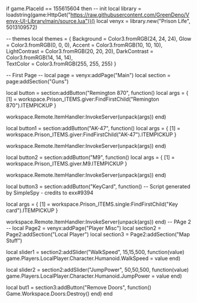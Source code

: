 if game.PlaceId == 155615604 then
-- init
local library = loadstring(game:HttpGet("https://raw.githubusercontent.com/GreenDeno/Venyx-UI-Library/main/source.lua"))()
local venyx = library.new("Prison Life", 5013109572)

-- themes
local themes = {
Background = Color3.fromRGB(24, 24, 24),
Glow = Color3.fromRGB(0, 0, 0),
Accent = Color3.fromRGB(10, 10, 10),
LightContrast = Color3.fromRGB(20, 20, 20),
DarkContrast = Color3.fromRGB(14, 14, 14),  
TextColor = Color3.fromRGB(255, 255, 255)
}

-- First Page --
local page = venyx:addPage("Main")
local section = page:addSection("Guns")

local button = section:addButton("Remington 870", function()
local args = {
    [1] = workspace.Prison_ITEMS.giver:FindFirstChild("Remington 870").ITEMPICKUP
}

workspace.Remote.ItemHandler:InvokeServer(unpack(args))
end)

local button1 = section:addButton("AK-47", function()
local args = {
    [1] = workspace.Prison_ITEMS.giver:FindFirstChild("AK-47").ITEMPICKUP
}

workspace.Remote.ItemHandler:InvokeServer(unpack(args))
end)

local button2 = section:addButton("M9", function()
local args = {
    [1] = workspace.Prison_ITEMS.giver.M9.ITEMPICKUP
}

workspace.Remote.ItemHandler:InvokeServer(unpack(args))
end)

local button3 = section:addButton("KeyCard", function()
    -- Script generated by SimpleSpy - credits to exx#9394

local args = {
    [1] = workspace.Prison_ITEMS.single:FindFirstChild("Key card").ITEMPICKUP
}

workspace.Remote.ItemHandler:InvokeServer(unpack(args))
end)
-- PAge 2 --
local Page2 = venyx:addPage("Player Misc")
local section2 = Page2:addSection("Local Player")
local section3 = Page2:addSection("Map Stuff")

local slider1 = section2:addSlider("WalkSpeed", 15,15,500, function(value)
    game.Players.LocalPlayer.Character.Humanoid.WalkSpeed = value
end)

local slider2 = section2:addSlider("JumpPower", 50,50,500, function(value)
    game.Players.LocalPlayer.Character.Humanoid.JumpPower = value
end)

local but1 = section3:addButton("Remove Doors", function()
    Game.Workspace.Doors:Destroy()
end)
end
